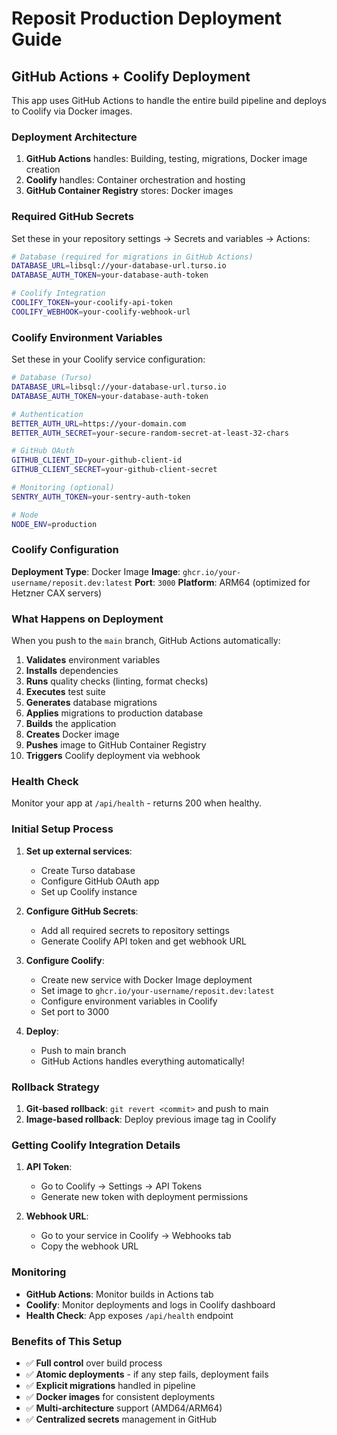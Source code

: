 # Reposit Production Deployment Guide

## GitHub Actions + Coolify Deployment

This app uses GitHub Actions to handle the entire build pipeline and deploys to Coolify via Docker images.

### Deployment Architecture

1. **GitHub Actions** handles: Building, testing, migrations, Docker image creation
2. **Coolify** handles: Container orchestration and hosting
3. **GitHub Container Registry** stores: Docker images

### Required GitHub Secrets

Set these in your repository settings → Secrets and variables → Actions:

```bash
# Database (required for migrations in GitHub Actions)
DATABASE_URL=libsql://your-database-url.turso.io
DATABASE_AUTH_TOKEN=your-database-auth-token

# Coolify Integration
COOLIFY_TOKEN=your-coolify-api-token
COOLIFY_WEBHOOK=your-coolify-webhook-url
```

### Coolify Environment Variables

Set these in your Coolify service configuration:

```bash
# Database (Turso)
DATABASE_URL=libsql://your-database-url.turso.io
DATABASE_AUTH_TOKEN=your-database-auth-token

# Authentication
BETTER_AUTH_URL=https://your-domain.com
BETTER_AUTH_SECRET=your-secure-random-secret-at-least-32-chars

# GitHub OAuth
GITHUB_CLIENT_ID=your-github-client-id
GITHUB_CLIENT_SECRET=your-github-client-secret

# Monitoring (optional)
SENTRY_AUTH_TOKEN=your-sentry-auth-token

# Node
NODE_ENV=production
```

### Coolify Configuration

**Deployment Type**: Docker Image
**Image**: `ghcr.io/your-username/reposit.dev:latest`
**Port**: `3000`
**Platform**: ARM64 (optimized for Hetzner CAX servers)

### What Happens on Deployment

When you push to the `main` branch, GitHub Actions automatically:

1. **Validates** environment variables
2. **Installs** dependencies
3. **Runs** quality checks (linting, format checks)
4. **Executes** test suite
5. **Generates** database migrations
6. **Applies** migrations to production database
7. **Builds** the application
8. **Creates** Docker image
9. **Pushes** image to GitHub Container Registry
10. **Triggers** Coolify deployment via webhook

### Health Check

Monitor your app at `/api/health` - returns 200 when healthy.

### Initial Setup Process

1. **Set up external services**:
   - Create Turso database
   - Configure GitHub OAuth app
   - Set up Coolify instance

2. **Configure GitHub Secrets**:
   - Add all required secrets to repository settings
   - Generate Coolify API token and get webhook URL

3. **Configure Coolify**:
   - Create new service with Docker Image deployment
   - Set image to `ghcr.io/your-username/reposit.dev:latest`
   - Configure environment variables in Coolify
   - Set port to 3000

4. **Deploy**:
   - Push to main branch
   - GitHub Actions handles everything automatically!

### Rollback Strategy

1. **Git-based rollback**: `git revert <commit>` and push to main
2. **Image-based rollback**: Deploy previous image tag in Coolify

### Getting Coolify Integration Details

1. **API Token**:
   - Go to Coolify → Settings → API Tokens
   - Generate new token with deployment permissions

2. **Webhook URL**:
   - Go to your service in Coolify → Webhooks tab
   - Copy the webhook URL

### Monitoring

- **GitHub Actions**: Monitor builds in Actions tab
- **Coolify**: Monitor deployments and logs in Coolify dashboard
- **Health Check**: App exposes `/api/health` endpoint

### Benefits of This Setup

- ✅ **Full control** over build process
- ✅ **Atomic deployments** - if any step fails, deployment fails
- ✅ **Explicit migrations** handled in pipeline
- ✅ **Docker images** for consistent deployments
- ✅ **Multi-architecture** support (AMD64/ARM64)
- ✅ **Centralized secrets** management in GitHub
